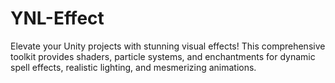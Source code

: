 # YNL-Effect
Elevate your Unity projects with stunning visual effects! This comprehensive toolkit provides shaders, particle systems, and enchantments for dynamic spell effects, realistic lighting, and mesmerizing animations.
